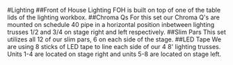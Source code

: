 #Lighting
##Front of House
Lighting FOH is built on top of one of the table lids of the lighting workbox.
##Chroma Qs
For this set our Chroma Q's are mounted on schedule 40 pipe in a horizontal position inbetween lighting trusses 1/2 and 3/4 on stage right and left respectively. 
##Slim Pars
This set utilizes all 12 of our slim pars, 6 on each side of the stage.
##LED Tape
We are using 8 sticks of LED tape to line each side of our 4 8' lighting trusses. Units 1-4 are located on stage right and units 5-8 are located on stage left. 
